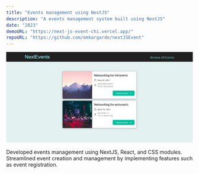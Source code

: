 ```yaml
---
title: "Events management using NextJS"
description: "A events management system built using NextJS"
date: "2023"
demoURL: "https://next-js-event-chi.vercel.app/"
repoURL: "https://github.com/omkargarde/nextJSEvent"
---
```


![Events management using NextJSmin UI](/public/events-manage.png)

Developed events management using NextJS, React, and CSS modules. Streamlined event creation and management by implementing features such as event registration.
